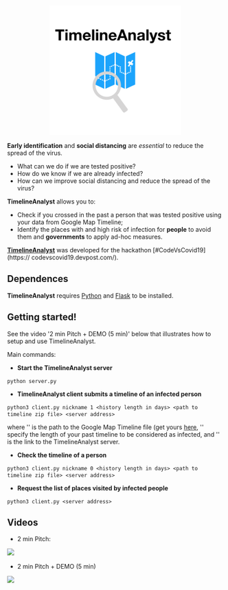 <div style="text-align:center"><img src="mlogo.png" height=300/></div>

**Early identification** and **social distancing** are _essential_ to reduce the spread of the virus.

* What can we do if we are tested positive?
* How do we know if we are already infected?
* How can we improve social distancing and reduce the spread of the virus?

**TimelineAnalyst** allows you to:
* Check if you crossed in the past a person that was tested positive using your data from Google Map Timeline;
* Identify the places with and high risk of infection for **people** to avoid them and **governments** to apply ad-hoc measures.

**[TimelineAnalyst](https://devpost.com/software/timelineanalyst)** was developed for the hackathon [#CodeVsCovid19](https://
  codevscovid19.devpost.com/).

## Dependences
**TimelineAnalyst** requires [Python](https://www.python.org/) and [Flask](https://flask.palletsprojects.com/en/1.1.x/) to be installed.
## Getting started!
See the video '2 min Pitch + DEMO (5 min)' below that illustrates how to setup and use TimelineAnalyst.

Main commands:
* **Start the TimelineAnalyst server**
```
python server.py
```
* **TimelineAnalyst client submits a timeline of an infected person**
```
python3 client.py nickname 1 <history length in days> <path to timeline zip file> <server address>
```
where '<path to timeline zip file>' is the path to the Google Map Timeline file (get yours [here](https://takeout.google.com/settings/takeout/custom/location_history), '<history length in days>' specify the length of your past timeline to be considered as infected, and '<server address>' is the link to the TimelineAnalyst server.

* **Check the timeline of a person**          
```
python3 client.py nickname 0 <history length in days> <path to timeline zip file> <server address>
```
* **Request the list of places visited by infected people**   
```
python3 client.py <server address>
```

## Videos
* 2 min Pitch:

[![ ](http://img.youtube.com/vi/59xqVFVcyfY/0.jpg)](http://www.youtube.com/watch?v=59xqVFVcyfY)

* 2 min Pitch + DEMO (5 min)

[![ ](http://img.youtube.com/vi/sEH6_WzLkY4/0.jpg)](http://www.youtube.com/watch?v=sEH6_WzLkY4)
